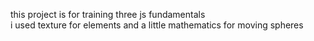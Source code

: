 this project is for training three js fundamentals <br>
i used texture for elements and a little mathematics for moving spheres 